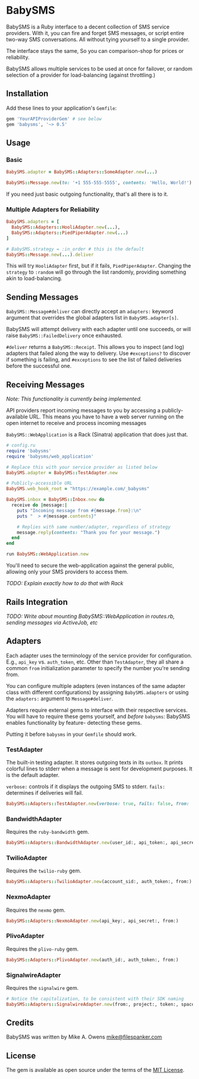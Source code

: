 # BabySMS

BabySMS is a Ruby interface to a decent collection of SMS service providers.  With it, you can
fire and forget SMS messages, or script entire two-way SMS conversations.  All without tying
yourself to a single provider.

The interface stays the same, So you can comparison-shop for prices or reliability.

BabySMS allows multiple services to be used at once for failover, or random selection of a
provider for load-balancing (against throttling.)


## Installation

Add these lines to your application's `Gemfile`:

```ruby
gem 'YourAPIProviderGem' # see below
gem 'babysms', '~> 0.5'
```

## Usage

### Basic
```ruby
BabySMS.adapter = BabySMS::Adapters::SomeAdapter.new(...)

BabySMS::Message.new(to: '+1 555-555-5555', contents: 'Hello, World!').deliver
```

If you need just basic outgoing functionality, that's all there is to it.

### Multiple Adapters for Reliability
```ruby
BabySMS.adapters = [
  BabySMS::Adapters::HooliAdapter.new(...),
  BabySMS::Adapters::PiedPiperAdapter.new(...)
]

# BabySMS.strategy = :in_order # this is the default
BabySMS::Message.new(...).deliver
```

This will try `HooliAdapter` first, but if it fails, `PiedPiperAdapter`.  Changing the `strategy`
to `:random` will go through the list randomly, providing something akin to load-balancing.

## Sending Messages

`BabySMS::Message#deliver` can directly accept an `adapters:` keyword argument that overrides the
global adapters list in `BabySMS.adapter[s]`.

BabySMS will attempt delivery with each adapter until one succeeds, or will raise
`BabySMS::FailedDelivery` once exhausted.

`#deliver` returns a `BabySMS::Receipt`.  This allows you to inspect (and log) adapters that failed
along the way to delivery.  Use `#exceptions?` to discover if something is failing, and
`#exceptions` to see the list of failed deliveries before the successful one.

## Receiving Messages

*Note: This functionality is currently being implemented.*

API providers report incoming messages to you by accessing a publicly-available URL.  This means
you have to have a web server running on the open internet to receive and process incoming messages

`BabySMS::WebApplication` is a Rack (Sinatra) application that does just that.

```ruby
# config.ru
require 'babysms'
require 'babysms/web_application'

# Replace this with your service provider as listed below
BabySMS.adapter = BabySMS::TestAdapter.new

# Publicly-accessible URL
BabySMS.web_hook_root = "https://example.com/_babysms"

BabySMS.inbox = BabySMS::Inbox.new do
  receive do |message:|
    puts "Incoming message from #{message.from}:\n"
    puts "  > #{message.contents}"

    # Replies with same number/adapter, regardless of strategy
    message.reply(contents: "Thank you for your message.")
  end
end

run BabySMS::WebApplication.new
```

You'll need to secure the web-application against the general public, allowing only your SMS
providers to access them.

*TODO: Explain exactly how to do that with Rack*

## Rails Integration

*TODO: Write about mounting BabySMS::WebApplication in routes.rb, sending messages via ActiveJob,
etc*

## Adapters

Each adapter uses the terminology of the service provider for configuration.  E.g., `api_key`
vs. `auth_token`, etc.  Other than `TestAdapter`, they all share a common `from` initialization
parameter to specify the number you're sending from.

You can configure multiple adapters (even instances of the same adapter class with different
configurations) by assigning `BabySMS.adapters` or using the `adapters:` argument to
`Message#deliver`.

Adapters require external gems to interface with their respective services.  You will have to
require these gems yourself, and *before* `babysms`: BabySMS enables functionality by feature-
detecting these gems.

Putting it before `babysms` in your `Gemfile` should work.


### TestAdapter

The built-in testing adapter.  It stores outgoing texts in its `outbox`.  It prints colorful lines
to stderr when a message is sent for development purposes.  It is the default adapter.

`verbose:` controls if it displays the outgoing SMS to stderr.  `fails:` determines if deliveries
will fail.

```ruby
BabySMS::Adapters::TestAdapter.new(verbose: true, fails: false, from: '15555555555')
```


### BandwidthAdapter

Requires the `ruby-bandwidth` gem.

```ruby
BabySMS::Adapters::BandwidthAdapter.new(user_id:, api_token:, api_secret:, from:)
```


### TwilioAdapter

Requires the `twilio-ruby` gem.

```ruby
BabySMS::Adapters::TwilioAdapter.new(account_sid:, auth_token:, from:)
```


### NexmoAdapter

Requires the `nexmo` gem.

```ruby
BabySMS::Adapters::NexmoAdapter.new(api_key:, api_secret:, from:)
```


### PlivoAdapter

Requires the `plivo-ruby` gem.

```ruby
BabySMS::Adapters::PlivoAdapter.new(auth_id:, auth_token:, from:)
```


### SignalwireAdapter

Requires the `signalwire` gem.

```ruby
# Notice the capitalization, to be consistent with their SDK naming
BabySMS::Adapters::SignalwireAdapter.new(from:, project:, token:, space_url:)
```

## Credits

BabySMS was written by Mike A. Owens <mike@filespanker.com>

## License

The gem is available as open source under the terms of the
[MIT License](https://opensource.org/licenses/MIT).
